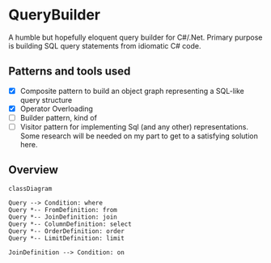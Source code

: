 # QueryBuilder

A humble but hopefully eloquent query builder for C#/.Net. Primary purpose is building SQL query statements from idiomatic C# code.

## Patterns and tools used

- [x] Composite pattern to build an object graph representing a SQL-like query structure
- [x] Operator Overloading
- [ ] Builder pattern, kind of
- [ ] Visitor pattern for implementing Sql (and any other) representations. Some research will be needed on my part to get to a satisfying solution here.

## Overview

```mermaid
classDiagram

Query --> Condition: where
Query *-- FromDefinition: from
Query *-- JoinDefinition: join
Query *-- ColumnDefinition: select
Query *-- OrderDefinition: order
Query *-- LimitDefinition: limit

JoinDefinition --> Condition: on

```
